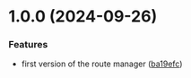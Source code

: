 # 1.0.0 (2024-09-26)


### Features

* first version of the route manager ([ba19efc](https://github.com/dhis2/route-manager-app/commit/ba19efce7327e28dffd620a3b3c406b95bdf2e11))

